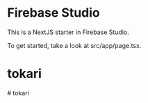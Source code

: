 # Firebase Studio

This is a NextJS starter in Firebase Studio.

To get started, take a look at src/app/page.tsx.
# tokari
#   t o k a r i  
 